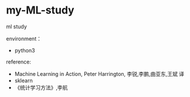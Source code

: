 # my-ML-study
ml study

environment：
* python3

reference:
* Machine Learning in Action, Peter Harrington, 李锐,李鹏,曲亚东,王斌 译
* sklearn
* 《统计学习方法》,李航


